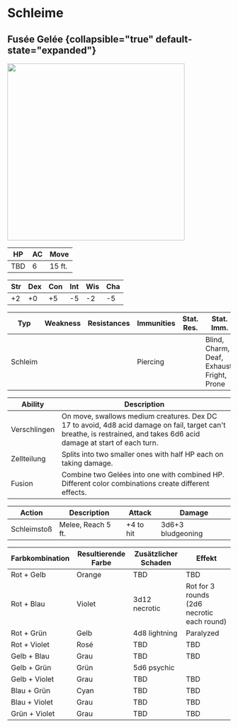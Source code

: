 # Schleime

## Fusée Gelée {collapsible="true" default-state="expanded"}

<img src="rose_chu.png" alt="" width="400"/>

| HP  | AC | Move   |
|-----|----|--------|
| TBD | 6  | 15 ft. |

| Str | Dex | Con | Int | Wis | Cha |
|-----|-----|-----|-----|-----|-----|
| +2  | +0  | +5  | -5  | -2  | -5  |

| Typ     | Weakness | Resistances | Immunities | Stat. Res. | Stat. Imm.                                 |
|---------|----------|-------------|------------|------------|--------------------------------------------|
| Schleim |          |             | Piercing   |            | Blind, Charm, Deaf, Exhaust, Fright, Prone |

| Ability      | Description                                                                                                                                                            |
|--------------|------------------------------------------------------------------------------------------------------------------------------------------------------------------------|
| Verschlingen | On move, swallows medium creatures. Dex DC 17 to avoid, 4d8 acid damage on fail, target can't breathe, is restrained, and takes 6d6 acid damage at start of each turn. |
| Zellteilung  | Splits into two smaller ones with half HP each on taking damage.                                                                                                       |
| Fusion       | Combine two Gelées into one with combined HP. Different color combinations create different effects.                                                                   |

| Action      | Description        | Attack    | Damage            |
|-------------|--------------------|-----------|-------------------|
| Schleimstoß | Melee, Reach 5 ft. | +4 to hit | 3d6+3 bludgeoning |

| Farbkombination | Resultierende Farbe | Zusätzlicher Schaden | Effekt                                     |
|-----------------|---------------------|----------------------|--------------------------------------------|
| Rot + Gelb      | Orange              | TBD                  | TBD                                        |
| Rot + Blau      | Violet              | 3d12 necrotic        | Rot for 3 rounds (2d6 necrotic each round) |
| Rot + Grün      | Gelb                | 4d8 lightning        | Paralyzed                                  |
| Rot + Violet    | Rosé                | TBD                  | TBD                                        |
| Gelb + Blau     | Grau                | TBD                  | TBD                                        |
| Gelb + Grün     | Grün                | 5d6 psychic          |                                            |
| Gelb + Violet   | Grau                | TBD                  | TBD                                        |
| Blau + Grün     | Cyan                | TBD                  | TBD                                        |
| Blau + Violet   | Grau                | TBD                  | TBD                                        |
| Grün + Violet   | Grau                | TBD                  | TBD                                        |